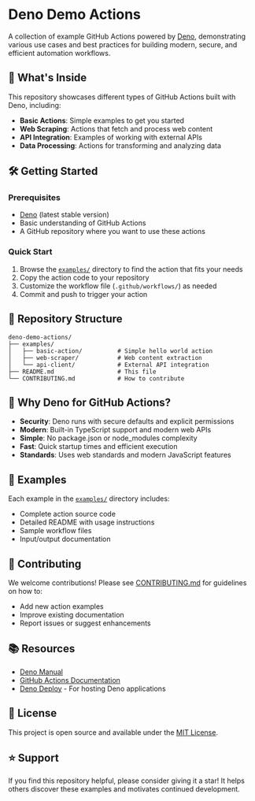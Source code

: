 # Deno Demo Actions

A collection of example GitHub Actions powered by [Deno](https://deno.land/), demonstrating various use cases and best practices for building modern, secure, and efficient automation workflows.

## 🚀 What's Inside

This repository showcases different types of GitHub Actions built with Deno, including:

- **Basic Actions**: Simple examples to get you started
- **Web Scraping**: Actions that fetch and process web content
- **API Integration**: Examples of working with external APIs
- **Data Processing**: Actions for transforming and analyzing data

## 🛠️ Getting Started

### Prerequisites

- [Deno](https://deno.land/) (latest stable version)
- Basic understanding of GitHub Actions
- A GitHub repository where you want to use these actions

### Quick Start

1. Browse the [`examples/`](./examples/) directory to find the action that fits your needs
2. Copy the action code to your repository
3. Customize the workflow file (`.github/workflows/`) as needed
4. Commit and push to trigger your action

## 📁 Repository Structure

```
deno-demo-actions/
├── examples/
│   ├── basic-action/          # Simple hello world action
│   ├── web-scraper/           # Web content extraction
│   └── api-client/            # External API integration
├── README.md                  # This file
└── CONTRIBUTING.md            # How to contribute
```

## 🎯 Why Deno for GitHub Actions?

- **Security**: Deno runs with secure defaults and explicit permissions
- **Modern**: Built-in TypeScript support and modern web APIs
- **Simple**: No package.json or node_modules complexity
- **Fast**: Quick startup times and efficient execution
- **Standards**: Uses web standards and modern JavaScript features

## 📖 Examples

Each example in the [`examples/`](./examples/) directory includes:
- Complete action source code
- Detailed README with usage instructions
- Sample workflow files
- Input/output documentation

## 🤝 Contributing

We welcome contributions! Please see [CONTRIBUTING.md](./CONTRIBUTING.md) for guidelines on how to:
- Add new action examples
- Improve existing documentation
- Report issues or suggest enhancements

## 📚 Resources

- [Deno Manual](https://deno.land/manual/)
- [GitHub Actions Documentation](https://docs.github.com/en/actions)
- [Deno Deploy](https://deno.com/deploy) - For hosting Deno applications

## 📄 License

This project is open source and available under the [MIT License](LICENSE).

## ⭐ Support

If you find this repository helpful, please consider giving it a star! It helps others discover these examples and motivates continued development.